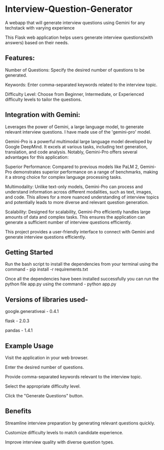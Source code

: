 # Interview-Question-Generator
A webapp that will generate interview questions using Gemini for any techstack with varying experience

This Flask web application helps users generate interview questions(with answers) based on their needs.

## Features:

Number of Questions: Specify the desired number of questions to be generated.

Keywords: Enter comma-separated keywords related to the interview topic.

Difficulty Level: Choose from Beginner, Intermediate, or Experienced difficulty levels to tailor the questions.

## Integration with Gemini: 
Leverages the power of Gemini, a large language model, to generate relevant interview questions. I have made use of the 'gemini-pro' model.

Gemini-Pro is a powerful multimodal large language model developed by Google DeepMind. It excels at various tasks, including text generation, translation, and code analysis. Notably, Gemini-Pro offers several advantages for this application:

Superior Performance: Compared to previous models like PaLM 2, Gemini-Pro demonstrates superior performance on a range of benchmarks, making it a strong choice for complex language processing tasks.

Multimodality: Unlike text-only models, Gemini-Pro can process and understand information across different modalities, such as text, images, and code. This allows for a more nuanced understanding of interview topics and potentially leads to more diverse and relevant question generation.

Scalability: Designed for scalability, Gemini-Pro efficiently handles large amounts of data and complex tasks. This ensures the application can generate a sufficient number of interview questions efficiently.

This project provides a user-friendly interface to connect with Gemini and generate interview questions efficiently.

## Getting Started

Run the bash script to install the dependencies from your terminal using the command - pip install -r requirements.txt

Once all the dependencies have been installed successfully you can run the python file app.py using the command - python app.py

## Versions of libraries used-
google.generativeai -  0.4.1

flask - 2.0.3

pandas - 1.4.1

## Example Usage

Visit the application in your web browser.

Enter the desired number of questions.

Provide comma-separated keywords relevant to the interview topic.

Select the appropriate difficulty level.

Click the "Generate Questions" button.

## Benefits
Streamline interview preparation by generating relevant questions quickly.

Customize difficulty levels to match candidate experience.

Improve interview quality with diverse question types.
